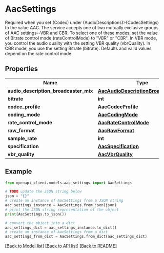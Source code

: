 # AacSettings

Required when you set (Codec) under (AudioDescriptions)>(CodecSettings) to the value AAC. The service accepts one of two mutually exclusive groups of AAC settings--VBR and CBR. To select one of these modes, set the value of Bitrate control mode (rateControlMode) to \"VBR\" or \"CBR\". In VBR mode, you control the audio quality with the setting VBR quality (vbrQuality). In CBR mode, you use the setting Bitrate (bitrate). Defaults and valid values depend on the rate control mode.

## Properties

Name | Type | Description | Notes
------------ | ------------- | ------------- | -------------
**audio_description_broadcaster_mix** | [**AacAudioDescriptionBroadcasterMix**](AacAudioDescriptionBroadcasterMix.md) |  | [optional] 
**bitrate** | **int** |  | [optional] 
**codec_profile** | [**AacCodecProfile**](AacCodecProfile.md) |  | [optional] 
**coding_mode** | [**AacCodingMode**](AacCodingMode.md) |  | [optional] 
**rate_control_mode** | [**AacRateControlMode**](AacRateControlMode.md) |  | [optional] 
**raw_format** | [**AacRawFormat**](AacRawFormat.md) |  | [optional] 
**sample_rate** | **int** |  | [optional] 
**specification** | [**AacSpecification**](AacSpecification.md) |  | [optional] 
**vbr_quality** | [**AacVbrQuality**](AacVbrQuality.md) |  | [optional] 

## Example

```python
from openapi_client.models.aac_settings import AacSettings

# TODO update the JSON string below
json = "{}"
# create an instance of AacSettings from a JSON string
aac_settings_instance = AacSettings.from_json(json)
# print the JSON string representation of the object
print(AacSettings.to_json())

# convert the object into a dict
aac_settings_dict = aac_settings_instance.to_dict()
# create an instance of AacSettings from a dict
aac_settings_from_dict = AacSettings.from_dict(aac_settings_dict)
```
[[Back to Model list]](../README.md#documentation-for-models) [[Back to API list]](../README.md#documentation-for-api-endpoints) [[Back to README]](../README.md)


